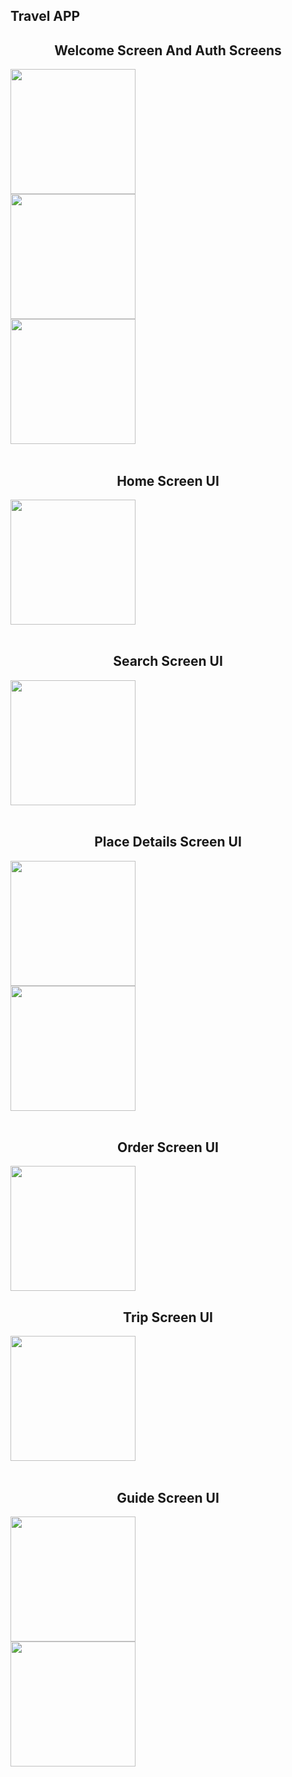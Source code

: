 ## Travel APP

<h2 align="center" >Welcome Screen And Auth Screens</h2>
<img src="AppScreenshot\app1.jpg" width="200" >   
<br>
<img src="AppScreenshot\app2.jpg" width="200" >  
<br>
<img src="AppScreenshot\app3.jpg" width="200" > 
<br>
<br>

<h2 align="center" >Home Screen UI </h2>
<img src="AppScreenshot\app4.jpg" width="200" align="center"  >
<br>
<br>

<h2 align="center" >Search Screen UI </h2>
<img src="AppScreenshot\app5.jpg" width="200" align="center"  >
<br>
<br>

<h2 align="center" >Place Details Screen UI </h2>
<img src="AppScreenshot\app6.jpg" width="200" align="center"  >
<br>
<img src="AppScreenshot\app7.jpg" width="200" align="center"  >
<br>
<br>

<h2 align="center" >Order Screen UI </h2>
<img src="AppScreenshot\app8.jpg" width="200" align="center"  >
<br>

<h2 align="center" >Trip Screen UI </h2>
<img src="AppScreenshot\app9.jpg" width="200" align="center"  >
<br>
<br>
<h2 align="center">Guide Screen UI</h2>
<img src="AppScreenshot\app10.jpg" width="200" align="center" >
<br>
<img src="AppScreenshot\app11.jpg" width="200" align="center" >